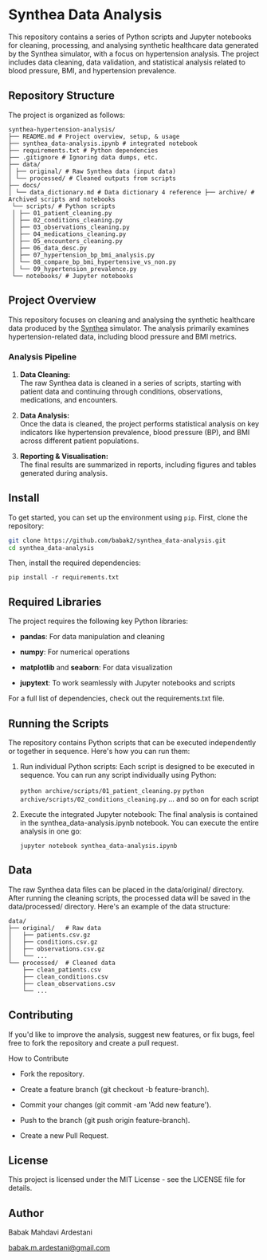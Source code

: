 # Synthea Data Analysis

This repository contains a series of Python scripts and Jupyter notebooks for cleaning, processing, and analysing synthetic healthcare data generated by the Synthea simulator, with a focus on hypertension analysis. The project includes data cleaning, data validation, and statistical analysis related to blood pressure, BMI, and hypertension prevalence.

## Repository Structure

The project is organized as follows:

```
synthea-hypertension-analysis/ 
├── README.md # Project overview, setup, & usage 
├── synthea_data-analysis.ipynb # integrated notebook 
├── requirements.txt # Python dependencies 
├── .gitignore # Ignoring data dumps, etc. 
├── data/ 
│ ├── original/ # Raw Synthea data (input data) 
│ └── processed/ # Cleaned outputs from scripts 
├── docs/ 
│ └── data_dictionary.md # Data dictionary 4 reference ├── archive/ # Archived scripts and notebooks 
 └── scripts/ # Python scripts 
 │ ├── 01_patient_cleaning.py 
 │ ├── 02_conditions_cleaning.py 
 │ ├── 03_observations_cleaning.py 
 │ ├── 04_medications_cleaning.py 
 │ ├── 05_encounters_cleaning.py 
 │ ├── 06_data_desc.py 
 │ ├── 07_hypertension_bp_bmi_analysis.py 
 │ └── 08_compare_bp_bmi_hypertensive_vs_non.py 
 │ └── 09_hypertension_prevalence.py 
 └── notebooks/ # Jupyter notebooks
```


## Project Overview

This repository focuses on cleaning and analysing the synthetic healthcare data produced by the [Synthea](https://github.com/synthetichealth/synthea) simulator. The analysis primarily examines hypertension-related data, including blood pressure and BMI metrics.

### Analysis Pipeline

1. **Data Cleaning:**  
   The raw Synthea data is cleaned in a series of scripts, starting with patient data and continuing through conditions, observations, medications, and encounters.

2. **Data Analysis:**  
   Once the data is cleaned, the project performs statistical analysis on key indicators like hypertension prevalence, blood pressure (BP), and BMI across different patient populations.

3. **Reporting & Visualisation:**  
   The final results are summarized in reports, including figures and tables generated during analysis.

## Install

To get started, you can set up the environment using `pip`. First, clone the repository:

```bash
git clone https://github.com/babak2/synthea_data-analysis.git
cd synthea_data-analysis 
```


Then, install the required dependencies:

```pip install -r requirements.txt```


## Required Libraries

The project requires the following key Python libraries:

- **pandas**: For data manipulation and cleaning

- **numpy**: For numerical operations

- **matplotlib** and **seaborn**: For data visualization

- **jupytext**: To work seamlessly with Jupyter notebooks and scripts

For a full list of dependencies, check out the requirements.txt file.



## Running the Scripts

The repository contains Python scripts that can be executed independently or together in sequence. Here's how you can run them:

1. Run individual Python scripts:
    Each script is designed to be executed in sequence. You can run any script individually using Python:

    ```python archive/scripts/01_patient_cleaning.py```
    ```python archive/scripts/02_conditions_cleaning.py```
    ... and so on for each script




2. Execute the integrated Jupyter notebook:
The final analysis is contained in the synthea_data-analysis.ipynb notebook. You can execute the entire analysis in one go:


      ``` jupyter notebook synthea_data-analysis.ipynb ```



## Data

The raw Synthea data files can be placed in the data/original/ directory. After running the cleaning scripts, the processed data will be saved in the data/processed/ directory. Here's an example of the data structure:


```
data/
├── original/   # Raw data
│   ├── patients.csv.gz
│   ├── conditions.csv.gz
│   ├── observations.csv.gz
│   └── ...
└── processed/  # Cleaned data
    ├── clean_patients.csv
    ├── clean_conditions.csv
    ├── clean_observations.csv
    └── ...
```
## Contributing


If you'd like to improve the analysis, suggest new features, or fix bugs, feel free to fork the repository and create a pull request.

How to Contribute

- Fork the repository.

- Create a feature branch (git checkout -b feature-branch).

- Commit your changes (git commit -am 'Add new feature').

- Push to the branch (git push origin feature-branch).

- Create a new Pull Request.

  

## License

This project is licensed under the MIT License - see the LICENSE file for details.


## Author 

Babak Mahdavi Ardestani

babak.m.ardestani@gmail.com
